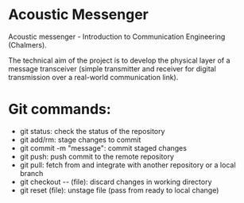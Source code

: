 # Acoustic Messenger
Acoustic messenger - Introduction to Communication Engineering (Chalmers).

The technical aim of the project is to develop the physical layer of a
message transceiver (simple transmitter and receiver for digital transmission
over a real-world communication link).

# Git commands:
*   git status: check the status of the repository
*   git add/rm: stage changes to commit
*   git commit -m "message": commit staged changes
*   git push: push commit to the remote repository
*   git pull: fetch from and integrate with another repository or a local branch
*   git checkout -- (file): discard changes in working directory
*   git reset (file): unstage file (pass from ready to local change)
